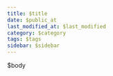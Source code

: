 ```yaml
---
title: $title
date: $public_at
last_modified_at: $last_modified
category: $category
tags: $tags
sidebar: $sidebar
---
```


$body